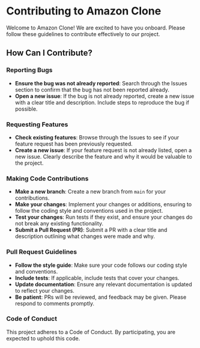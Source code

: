 # Contributing to Amazon Clone

Welcome to Amazon Clone! We are excited to have you onboard. Please follow these guidelines to contribute effectively to our project.

## How Can I Contribute?

### Reporting Bugs

- **Ensure the bug was not already reported**: Search through the Issues section to confirm that the bug has not been reported already.
- **Open a new issue**: If the bug is not already reported, create a new issue with a clear title and description. Include steps to reproduce the bug if possible.

### Requesting Features

- **Check existing features**: Browse through the Issues to see if your feature request has been previously requested.
- **Create a new issue**: If your feature request is not already listed, open a new issue. Clearly describe the feature and why it would be valuable to the project.

### Making Code Contributions

- **Make a new branch**: Create a new branch from `main` for your contributions.
- **Make your changes**: Implement your changes or additions, ensuring to follow the coding style and conventions used in the project.
- **Test your changes**: Run tests if they exist, and ensure your changes do not break any existing functionality.
- **Submit a Pull Request (PR)**: Submit a PR with a clear title and description outlining what changes were made and why.

### Pull Request Guidelines

- **Follow the style guide**: Make sure your code follows our coding style and conventions.
- **Include tests**: If applicable, include tests that cover your changes.
- **Update documentation**: Ensure any relevant documentation is updated to reflect your changes.
- **Be patient**: PRs will be reviewed, and feedback may be given. Please respond to comments promptly.

### Code of Conduct

This project adheres to a Code of Conduct. By participating, you are expected to uphold this code.
